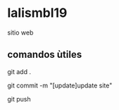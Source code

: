 # lalismbl19

sitio web

## comandos ùtiles

git add .

git commit -m "[update]update site"

git push